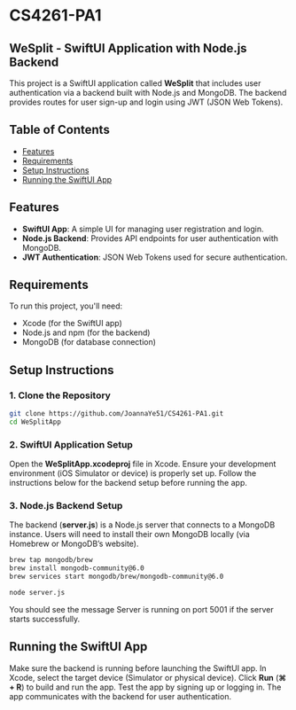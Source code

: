 # CS4261-PA1

## WeSplit - SwiftUI Application with Node.js Backend

This project is a SwiftUI application called **WeSplit** that includes user authentication via a backend built with Node.js and MongoDB. The backend provides routes for user sign-up and login using JWT (JSON Web Tokens).

## Table of Contents

- [Features](#features)
- [Requirements](#requirements)
- [Setup Instructions](#setup-instructions)
- [Running the SwiftUI App](#running-the-swiftui-app)

## Features

- **SwiftUI App**: A simple UI for managing user registration and login.
- **Node.js Backend**: Provides API endpoints for user authentication with MongoDB.
- **JWT Authentication**: JSON Web Tokens used for secure authentication.

## Requirements

To run this project, you'll need:

- Xcode (for the SwiftUI app)
- Node.js and npm (for the backend)
- MongoDB (for database connection)

## Setup Instructions

### 1. Clone the Repository

```bash
git clone https://github.com/JoannaYe51/CS4261-PA1.git
cd WeSplitApp
```

### 2. SwiftUI Application Setup
Open the **WeSplitApp.xcodeproj** file in Xcode.
Ensure your development environment (iOS Simulator or device) is properly set up.
Follow the instructions below for the backend setup before running the app.

### 3. Node.js Backend Setup
The backend (**server.js**) is a Node.js server that connects to a MongoDB instance. Users will need to install their own MongoDB locally (via Homebrew or MongoDB’s website).

```bash
brew tap mongodb/brew
brew install mongodb-community@6.0
brew services start mongodb/brew/mongodb-community@6.0

node server.js
```

You should see the message Server is running on port 5001 if the server starts successfully.

## Running the SwiftUI App
Make sure the backend is running before launching the SwiftUI app.
In Xcode, select the target device (Simulator or physical device).
Click **Run** (**⌘ + R**) to build and run the app.
Test the app by signing up or logging in. The app communicates with the backend for user authentication.
